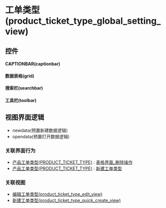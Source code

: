 # 工单类型(product_ticket_type_global_setting_view)  <!-- {docsify-ignore-all} -->



## 控件
#### CAPTIONBAR(captionbar)
#### 数据表格(grid)
#### 搜索栏(searchbar)
#### 工具栏(toolbar)

## 视图界面逻辑
  * newdata(预置新建数据逻辑)
  * opendata(预置打开数据逻辑)


### 关联界面行为
  * [产品工单类型(PRODUCT_TICKET_TYPE)](module/ProdMgmt/product_ticket_type) : [表格界面_删除操作](module/ProdMgmt/product_ticket_type#界面行为)
  * [产品工单类型(PRODUCT_TICKET_TYPE)](module/ProdMgmt/product_ticket_type) : [新建工单类型](module/ProdMgmt/product_ticket_type#界面行为)

### 关联视图
  * [编辑工单类型(product_ticket_type_edit_view)](app/view/product_ticket_type_edit_view)
  * [新建工单类型(product_ticket_type_quick_create_view)](app/view/product_ticket_type_quick_create_view)

<script>
 const { createApp } = Vue
  createApp({
    data() {
      return {

      }
    }
  }).use(ElementPlus).mount('#app')
</script>